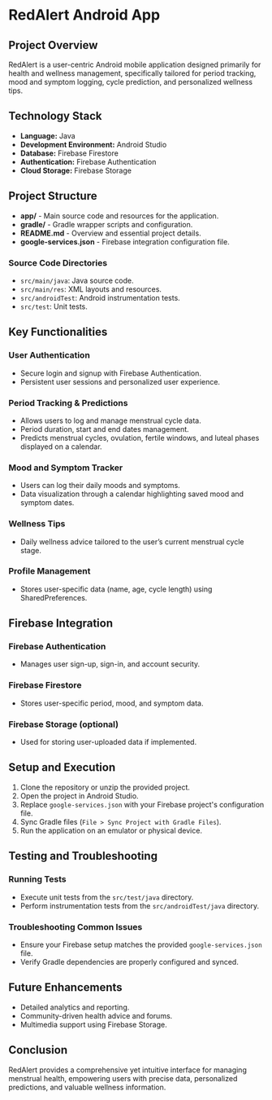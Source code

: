 
# RedAlert Android App

## Project Overview

RedAlert is a user-centric Android mobile application designed primarily for health and wellness management, specifically tailored for period tracking, mood and symptom logging, cycle prediction, and personalized wellness tips.

## Technology Stack

- **Language:** Java
- **Development Environment:** Android Studio
- **Database:** Firebase Firestore
- **Authentication:** Firebase Authentication
- **Cloud Storage:** Firebase Storage

## Project Structure

- **app/** - Main source code and resources for the application.
- **gradle/** - Gradle wrapper scripts and configuration.
- **README.md** - Overview and essential project details.
- **google-services.json** - Firebase integration configuration file.

### Source Code Directories
- `src/main/java`: Java source code.
- `src/main/res`: XML layouts and resources.
- `src/androidTest`: Android instrumentation tests.
- `src/test`: Unit tests.

## Key Functionalities

### User Authentication
- Secure login and signup with Firebase Authentication.
- Persistent user sessions and personalized user experience.

### Period Tracking & Predictions
- Allows users to log and manage menstrual cycle data.
- Period duration, start and end dates management.
- Predicts menstrual cycles, ovulation, fertile windows, and luteal phases displayed on a calendar.

### Mood and Symptom Tracker
- Users can log their daily moods and symptoms.
- Data visualization through a calendar highlighting saved mood and symptom dates.

### Wellness Tips
- Daily wellness advice tailored to the user’s current menstrual cycle stage.

### Profile Management
- Stores user-specific data (name, age, cycle length) using SharedPreferences.

## Firebase Integration

### Firebase Authentication
- Manages user sign-up, sign-in, and account security.

### Firebase Firestore
- Stores user-specific period, mood, and symptom data.

### Firebase Storage (optional)
- Used for storing user-uploaded data if implemented.

## Setup and Execution

1. Clone the repository or unzip the provided project.
2. Open the project in Android Studio.
3. Replace `google-services.json` with your Firebase project's configuration file.
4. Sync Gradle files (`File > Sync Project with Gradle Files`).
5. Run the application on an emulator or physical device.

## Testing and Troubleshooting

### Running Tests
- Execute unit tests from the `src/test/java` directory.
- Perform instrumentation tests from the `src/androidTest/java` directory.

### Troubleshooting Common Issues
- Ensure your Firebase setup matches the provided `google-services.json` file.
- Verify Gradle dependencies are properly configured and synced.

## Future Enhancements

- Detailed analytics and reporting.
- Community-driven health advice and forums.
- Multimedia support using Firebase Storage.

## Conclusion

RedAlert provides a comprehensive yet intuitive interface for managing menstrual health, empowering users with precise data, personalized predictions, and valuable wellness information.
